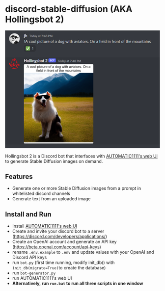 # discord-stable-diffusion (AKA Hollingsbot 2)

![img.png](img.png)

Hollingsbot 2 is a Discord bot that interfaces with [AUTOMATIC1111's web UI](https://github.com/AUTOMATIC1111/stable-diffusion-webui) to generate Stable Diffusion
images on demand.

## Features

- Generate one or more Stable Diffusion images from a prompt in whitelisted discord channels
- Generate text from an uploaded image

## Install and Run

- Install [AUTOMATIC1111's web UI](https://github.com/AUTOMATIC1111/stable-diffusion-webui)
- Create and invite your discord bot to a server (https://discord.com/developers/applications/)
- Create an OpenAI account and generate an API key (https://beta.openai.com/account/api-keys)
- rename `.env.example` to `.env` and update values with your OpenAI and Discord API keys
- run `bot.py` (first time running, modify init_db() with `init_db(migrate=True)`to create the database)
- run `bot-generator.py`
- run AUTOMATIC1111's web UI
- **Alternatively, run `run.bat` to run all three scripts in one window**
